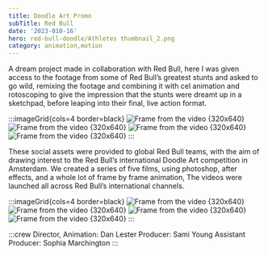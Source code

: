 ```yaml
---
title: Doodle Art Promo
subTitle: Red Bull
date: '2023-010-16'
hero: red-bull-doodle/Athletes thumbnail_2.png
category: animation,motion
---
```


A dream project made in collaboration with Red Bull, here I was given access to the footage from some of Red Bull’s greatest stunts and asked to go wild, remixing the footage and combining it with cel animation and rotoscoping to give the impression that the stunts were dreamt up in a sketchpad, before leaping into their final, live action format.



:::imageGrid{cols=4 border=black}
![Frame from the video {320x640}](/static/images/red-bull-doodle/frame_163.jpg '')
![Frame from the video {320x640}](/static/images/red-bull-doodle/frame_215.jpg '')
![Frame from the video {320x640}](/static/images/red-bull-doodle/frame_35.jpg '')
![Frame from the video {320x640}](/static/images/red-bull-doodle/frame_81.jpg '')
:::


These social assets were provided to global Red Bull teams, with the aim of drawing interest to the Red Bull’s international Doodle Art competition in Amsterdam. We created a series of five films, using photoshop, after effects, and a whole lot of frame by frame animation, The videos were launched all across Red Bull’s international channels.

:::imageGrid{cols=4 border=black}
![Frame from the video {320x640}](/static/images/red-bull-doodle/frame_110.jpg '')
![Frame from the video {320x640}](/static/images/red-bull-doodle/frame_154.jpg '')
![Frame from the video {320x640}](/static/images/red-bull-doodle/frame_244.jpg '')
![Frame from the video {320x640}](/static/images/red-bull-doodle/frame_345.jpg '')
:::

:::crew
Director, Animation: Dan Lester
Producer: Sami Young
Assistant Producer: Sophia Marchington
:::